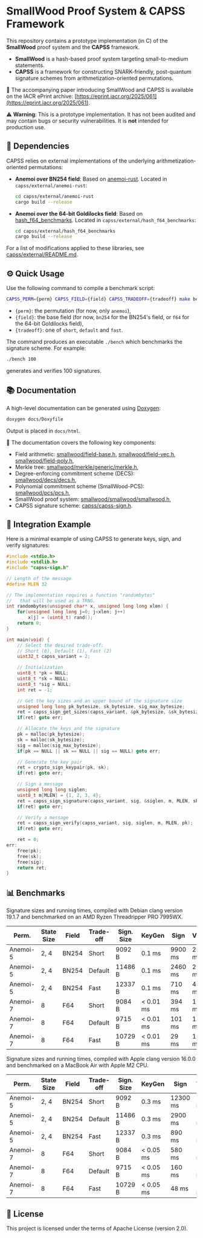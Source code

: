 # SmallWood Proof System & CAPSS Framework

This repository contains a prototype implementation (in C) of the **SmallWood** proof system and the **CAPSS** framework.

- **SmallWood** is a hash-based proof system targeting small-to-medium statements.
- **CAPSS** is a framework for constructing SNARK-friendly, post-quantum signature schemes from arithmetization-oriented permutations.


📄 The accompanying paper introducing SmallWood and CAPSS is available on the IACR ePrint archive: [https://eprint.iacr.org/2025/061](https://eprint.iacr.org/2025/061).

⚠️ **Warning**: This is a prototype implementation. It has not been audited and may contain bugs or security vulnerabilities. It is **not** intended for production use.

## 🚧 Dependencies

CAPSS relies on external implementations of the underlying arithmetization-oriented permutations:

- **Anemoi over BN254 field**: Based on [anemoi-rust](https://github.com/anemoi-hash/anemoi-rust). Located in `capss/external/anemoi-rust`:
    ```bash
    cd capss/external/anemoi-rust
    cargo build --release
    ```
    
- **Anemoi over the 64-bit Goldilocks field**: Based on [hash_f64_benchmarks](https://github.com/anemoi-hash/hash_f64_benchmarks). Located in `capss/external/hash_f64_benchmarks`:
    ```bash
    cd capss/external/hash_f64_benchmarks
    cargo build --release
    ```

For a list of modifications applied to these libraries, see [capss/external/README.md](capss/external/README.md).

## ⚙️ Quick Usage

Use the following command to compile a benchmark script:
```bash
CAPSS_PERM={perm} CAPSS_FIELD={field} CAPSS_TRADEOFF={tradeoff} make bench
```

- `{perm}`: the permutation (for now, only `anemoi`),
- `{field}`: the base field (for now, `bn254` for the BN254's field, or `f64` for the 64-bit Goldilocks field),
- `{tradeoff}`: one of `short`, `default` and `fast`.

The command produces an executable `./bench` which benchmarks the signature scheme. For example:
```bash
./bench 100
```
generates and verifies 100 signatures.

## 📚 Documentation

A high-level documentation can be generated using [Doxygen](https://www.doxygen.nl/):
```bash
doxygen docs/Doxyfile
```
Output is placed in  `docs/html`.

📁 The documentation covers the following key components:
 * Field arithmetic: [smallwood/field-base.h](smallwood/field-base.h), [smallwood/field-vec.h](smallwood/field-vec.h), [smallwood/field-poly.h](smallwood/field-poly.h),
 * Merkle tree: [smallwood/merkle/generic/merkle.h](smallwood/merkle/generic/merkle.h),
 * Degree-enforcing commitment scheme (DECS): [smallwood/decs/decs.h](smallwood/decs/decs.h),
 * Polynomial commitment scheme (SmallWood-PCS): [smallwood/pcs/pcs.h](smallwood/pcs/pcs.h),
 * SmallWood proof system: [smallwood/smallwood/smallwood.h](smallwood/smallwood/smallwood.h),
 * CAPSS signature scheme: [capss/capss-sign.h](capss/capss-sign.h).

## 🔌 Integration Example

Here is a minimal example of using CAPSS to generate keys, sign, and verify signatures:

```c
#include <stdio.h>
#include <stdlib.h>
#include "capss-sign.h"

// Length of the message
#define MLEN 32

// The implementation requires a function "randombytes"
//   that will be used as a TRNG.
int randombytes(unsigned char* x, unsigned long long xlen) {
    for(unsigned long long j=0; j<xlen; j++)
        x[j] = (uint8_t) rand();
    return 0;
}

int main(void) {
    // Select the desired trade-off:
    // Short (0), Default (1), Fast (2)
    uint32_t capss_variant = 2;

    // Initialization
    uint8_t *pk = NULL;
    uint8_t *sk = NULL;
    uint8_t *sig = NULL;
    int ret = -1;

    // Get the key sizes and an upper bound of the signature size
    unsigned long long pk_bytesize, sk_bytesize, sig_max_bytesize;
    ret = capss_sign_get_sizes(capss_variant, &pk_bytesize, &sk_bytesize, &sig_max_bytesize);
    if(ret) goto err;

    // Allocate the keys and the signature
    pk = malloc(pk_bytesize);
    sk = malloc(sk_bytesize);
    sig = malloc(sig_max_bytesize);
    if(pk == NULL || sk == NULL || sig == NULL) goto err;

    // Generate the key pair
    ret = crypto_sign_keypair(pk, sk);
    if(ret) goto err;

    // Sign a message
    unsigned long long siglen;
    uint8_t m[MLEN] = {1, 2, 3, 4};
    ret = capss_sign_signature(capss_variant, sig, &siglen, m, MLEN, sk);
    if(ret) goto err;

    // Verify a message
    ret = capss_sign_verify(capss_variant, sig, siglen, m, MLEN, pk);
    if(ret) goto err;

    ret = 0;
err:
    free(pk);
    free(sk);
    free(sig);
    return ret;
}
```

## 📊 Benchmarks

Signature sizes and running times, compiled with Debian clang version 19.1.7 and benchmarked on an AMD Ryzen Threadripper PRO 7995WX.

| Perm.    | State Size | Field | Trade-off | Sign. Size | KeyGen    | Sign     | Verify |
|----------|------------|-------|-----------|------------|-----------|----------|--------|
| Anemoi-5 | 2, 4       | BN254 | Short     | 9092 B     | 0.1 ms    | 9900 ms  | 29 ms  |
| Anemoi-5 | 2, 4       | BN254 | Default   | 11486 B    | 0.1 ms    | 2460 ms  | 29 ms  |
| Anemoi-5 | 2, 4       | BN254 | Fast      | 12337 B    | 0.1 ms    | 710 ms   | 41 ms  |
| Anemoi-7 | 8          | F64   | Short     | 9084 B     | < 0.01 ms | 394 ms   | 1.2 ms |
| Anemoi-7 | 8          | F64   | Default   | 9715 B     | < 0.01 ms | 101 ms   | 1.4 ms |
| Anemoi-7 | 8          | F64   | Fast      | 10729 B    | < 0.01 ms | 29 ms    | 1.6 ms |

Signature sizes and running times, compiled with Apple clang version 16.0.0 and benchmarked on a MacBook Air with Apple M2 CPU.

| Perm.    | State Size | Field | Trade-off | Sign. Size | KeyGen    | Sign     | Verify |
|----------|------------|-------|-----------|------------|-----------|----------|--------|
| Anemoi-5 | 2, 4       | BN254 | Short     | 9092 B     | 0.3 ms    | 12300 ms | 36 ms  |
| Anemoi-5 | 2, 4       | BN254 | Default   | 11486 B    | 0.3 ms    | 2900 ms  | 37 ms  |
| Anemoi-5 | 2, 4       | BN254 | Fast      | 12337 B    | 0.3 ms    | 890 ms   | 51 ms  |
| Anemoi-7 | 8          | F64   | Short     | 9084 B     | < 0.05 ms | 580 ms   | 1.7 ms |
| Anemoi-7 | 8          | F64   | Default   | 9715 B     | < 0.05 ms | 160 ms   | 2.0 ms |
| Anemoi-7 | 8          | F64   | Fast      | 10729 B    | < 0.05 ms | 48 ms    | 2.4 ms |

## 📄 License

This project is licensed under the terms of Apache License (version 2.0).
